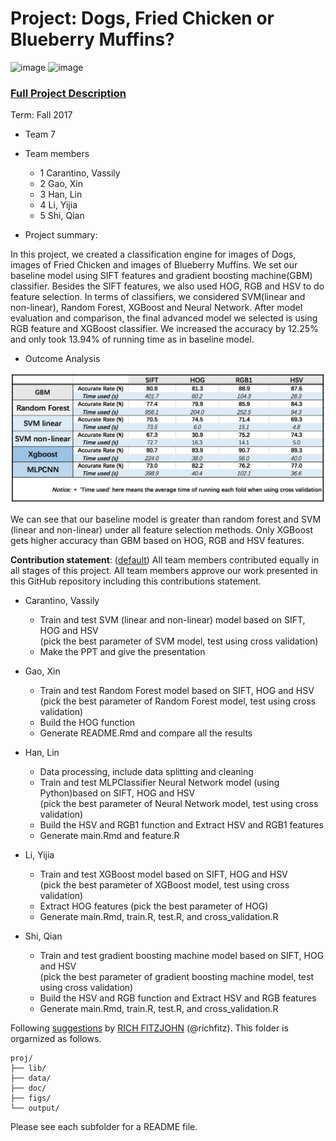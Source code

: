 # Project: Dogs, Fried Chicken or Blueberry Muffins?
![image](figs/chicken.jpg)
![image](figs/muffin.jpg)

### [Full Project Description](doc/project3_desc.md)

Term: Fall 2017

+ Team 7
+ Team members
	+ 1 Carantino, Vassily
	+ 2 Gao, Xin 
	+ 3 Han, Lin
	+ 4 Li, Yijia
	+ 5 Shi, Qian

+ Project summary:    
  
In this project, we created a classification engine for images of Dogs, images of Fried Chicken and images of Blueberry Muffins. We set our baseline model using SIFT features and gradient boosting machine(GBM) classifier. Besides the SIFT features, we also used HOG, RGB and HSV to do feature selection. In terms of classifiers, we considered SVM(linear and non-linear), Random Forest, XGBoost and Neural Network. After model evaluation and comparison, the final advanced model we selected is using RGB feature and XGBoost classifier. We increased the accuracy by 12.25% and only took 13.94% of running time as in baseline model.

+ Outcome Analysis  
  

![image](figs/comparison.png)
     
   
We can see that our baseline model is greater than random forest and SVM (linear and non-linear) under all feature selection methods. Only XGBoost gets higher accuracy than GBM based on HOG, RGB and HSV features.

  


     
  	
**Contribution statement**: ([default](doc/a_note_on_contributions.md)) All team members contributed equally in all stages of this project. All team members approve our work presented in this GitHub repository including this contributions statement. 

+ Carantino, Vassily
        
	+ Train and test SVM (linear and non-linear) model based on SIFT, HOG and HSV   
	(pick the best parameter of SVM model, test using cross validation) 
	+ Make the PPT and give the presentation
+ Gao, Xin          
                
	+ Train and test Random Forest model based on SIFT, HOG and HSV   
	(pick the best parameter of Random Forest model, test using cross validation) 
	+ Build the HOG function
	+ Generate README.Rmd and compare all the results
+ Han, Lin  
               
	+ Data processing, include data splitting and cleaning  
	+ Train and test MLPClassifier Neural Network model (using Python)based on SIFT, HOG and HSV  
	(pick the best parameter of Neural Network model, test using cross validation) 
	+ Build the HSV and RGB1 function and Extract HSV and RGB1 features
	+ Generate main.Rmd and feature.R
+ Li, Yijia  
        
	+ Train and test XGBoost model based on SIFT, HOG and HSV     
	(pick the best parameter of  XGBoost model, test using cross validation) 
	+ Extract HOG features (pick the best parameter of HOG)
	+ Generate main.Rmd, train.R, test.R, and cross_validation.R
+ Shi, Qian  
        
	+ Train and test gradient boosting machine model based on SIFT, HOG and HSV   
	(pick the best parameter of gradient boosting machine model, test using cross validation) 
	+ Build the HSV and RGB function and Extract HSV and RGB features
	+ Generate main.Rmd, train.R, test.R, and cross_validation.R



Following [suggestions](http://nicercode.github.io/blog/2013-04-05-projects/) by [RICH FITZJOHN](http://nicercode.github.io/about/#Team) (@richfitz). This folder is orgarnized as follows.

```
proj/
├── lib/
├── data/
├── doc/
├── figs/
└── output/
```

Please see each subfolder for a README file.
